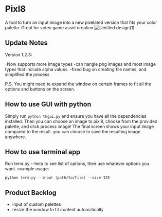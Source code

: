 # Pixl8
A tool to turn an input image into a new pixelated version that fits your color palette. Great for video game asset creation
![Untitled design(1)](https://github.com/benstratton-7/Pixl8/assets/109835020/bb46896a-b8c5-400a-b8cb-08b226846690)

## Update Notes
Version 1.2.3:

  -Now supports more image types
    -can hangle png images and most image types that include alpha values.
    -fixed bug on creating file names, and simplified the process

P.S. You might need to expand the window on certain frames to fit all the options and buttons on the screen.

## How to use GUI with python
Simply run ```python tkgui.py``` and ensure you have all the dependencies installed. Then you can choose an image to pixl8, choose from the provided palette, and click process image! The final screen shows your input image compared to the result. you can choose to save the resulting image anywhere.

## How to use terminal app
Run term.py --help to see list of options, then use whatever options you want. example usage:

```python term.py --input [path/to/file] --size 128```

## Product Backlog
  - input of custom palettes
  - resize the window to fit content automatically
